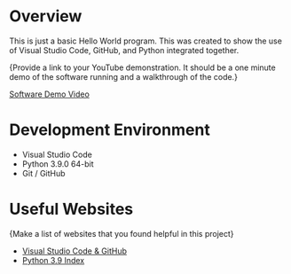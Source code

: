 # Overview

This is just a basic Hello World program. This was created to show the use
of Visual Studio Code, GitHub, and Python integrated together.

{Provide a link to your YouTube demonstration.  It should be a one minute demo of the software running and a walkthrough of the code.}

[Software Demo Video](https://youtu.be/UfpphQD4Cdc)

# Development Environment

* Visual Studio Code
* Python 3.9.0 64-bit
* Git / GitHub

# Useful Websites

{Make a list of websites that you found helpful in this project}
* [Visual Studio Code & GitHub](https://code.visualstudio.com/docs/editor/versioncontrol)
* [Python 3.9 Index](https://docs.python.org/3/genindex.html)

